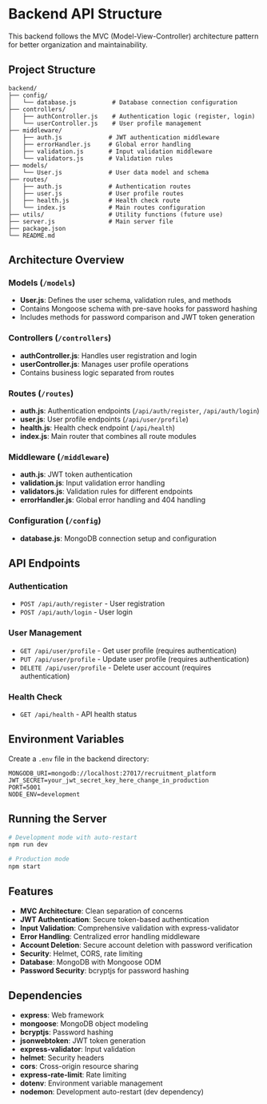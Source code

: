 # Backend API Structure

This backend follows the MVC (Model-View-Controller) architecture pattern for better organization and maintainability.

## Project Structure

```
backend/
├── config/
│   └── database.js          # Database connection configuration
├── controllers/
│   ├── authController.js    # Authentication logic (register, login)
│   └── userController.js    # User profile management
├── middleware/
│   ├── auth.js             # JWT authentication middleware
│   ├── errorHandler.js     # Global error handling
│   ├── validation.js       # Input validation middleware
│   └── validators.js       # Validation rules
├── models/
│   └── User.js             # User data model and schema
├── routes/
│   ├── auth.js             # Authentication routes
│   ├── user.js             # User profile routes
│   ├── health.js           # Health check route
│   └── index.js            # Main routes configuration
├── utils/                  # Utility functions (future use)
├── server.js               # Main server file
├── package.json
└── README.md
```

## Architecture Overview

### Models (`/models`)
- **User.js**: Defines the user schema, validation rules, and methods
- Contains Mongoose schema with pre-save hooks for password hashing
- Includes methods for password comparison and JWT token generation

### Controllers (`/controllers`)
- **authController.js**: Handles user registration and login
- **userController.js**: Manages user profile operations
- Contains business logic separated from routes

### Routes (`/routes`)
- **auth.js**: Authentication endpoints (`/api/auth/register`, `/api/auth/login`)
- **user.js**: User profile endpoints (`/api/user/profile`)
- **health.js**: Health check endpoint (`/api/health`)
- **index.js**: Main router that combines all route modules

### Middleware (`/middleware`)
- **auth.js**: JWT token authentication
- **validation.js**: Input validation error handling
- **validators.js**: Validation rules for different endpoints
- **errorHandler.js**: Global error handling and 404 handling

### Configuration (`/config`)
- **database.js**: MongoDB connection setup and configuration

## API Endpoints

### Authentication
- `POST /api/auth/register` - User registration
- `POST /api/auth/login` - User login

### User Management
- `GET /api/user/profile` - Get user profile (requires authentication)
- `PUT /api/user/profile` - Update user profile (requires authentication)
- `DELETE /api/user/profile` - Delete user account (requires authentication)

### Health Check
- `GET /api/health` - API health status

## Environment Variables

Create a `.env` file in the backend directory:

```env
MONGODB_URI=mongodb://localhost:27017/recruitment_platform
JWT_SECRET=your_jwt_secret_key_here_change_in_production
PORT=5001
NODE_ENV=development
```

## Running the Server

```bash
# Development mode with auto-restart
npm run dev

# Production mode
npm start
```

## Features

- **MVC Architecture**: Clean separation of concerns
- **JWT Authentication**: Secure token-based authentication
- **Input Validation**: Comprehensive validation with express-validator
- **Error Handling**: Centralized error handling middleware
- **Account Deletion**: Secure account deletion with password verification
- **Security**: Helmet, CORS, rate limiting
- **Database**: MongoDB with Mongoose ODM
- **Password Security**: bcryptjs for password hashing

## Dependencies

- **express**: Web framework
- **mongoose**: MongoDB object modeling
- **bcryptjs**: Password hashing
- **jsonwebtoken**: JWT token generation
- **express-validator**: Input validation
- **helmet**: Security headers
- **cors**: Cross-origin resource sharing
- **express-rate-limit**: Rate limiting
- **dotenv**: Environment variable management
- **nodemon**: Development auto-restart (dev dependency)
